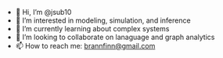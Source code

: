 - 👋 Hi, I’m @jsub10
- 👀 I’m interested in modeling, simulation, and inference
- 🌱 I’m currently learning about complex systems
- 💞️ I’m looking to collaborate on lanaguage and graph analytics
- 📫 How to reach me: brannfinn@gmail.com

<!---
jsub10/jsub10 is a ✨ special ✨ repository because its `README.md` (this file) appears on your GitHub profile.
You can click the Preview link to take a look at your changes.
--->
